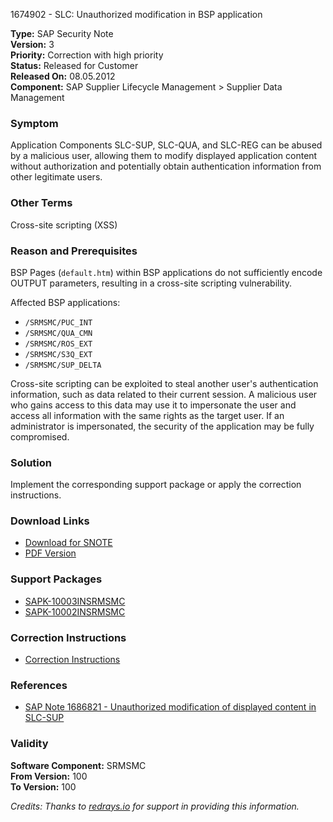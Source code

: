 1674902 - SLC: Unauthorized modification in BSP application

**Type:** SAP Security Note  
**Version:** 3  
**Priority:** Correction with high priority  
**Status:** Released for Customer  
**Released On:** 08.05.2012  
**Component:** SAP Supplier Lifecycle Management > Supplier Data Management  

### Symptom
Application Components SLC-SUP, SLC-QUA, and SLC-REG can be abused by a malicious user, allowing them to modify displayed application content without authorization and potentially obtain authentication information from other legitimate users.

### Other Terms
Cross-site scripting (XSS)

### Reason and Prerequisites
BSP Pages (`default.htm`) within BSP applications do not sufficiently encode OUTPUT parameters, resulting in a cross-site scripting vulnerability.

Affected BSP applications:
- `/SRMSMC/PUC_INT`
- `/SRMSMC/QUA_CMN`
- `/SRMSMC/ROS_EXT`
- `/SRMSMC/S3Q_EXT`
- `/SRMSMC/SUP_DELTA`

Cross-site scripting can be exploited to steal another user's authentication information, such as data related to their current session. A malicious user who gains access to this data may use it to impersonate the user and access all information with the same rights as the target user. If an administrator is impersonated, the security of the application may be fully compromised.

### Solution
Implement the corresponding support package or apply the correction instructions.

### Download Links
- [Download for SNOTE](https://notesdownloads.sap.com/note/0040000009945382017)
- [PDF Version](https://userapps.support.sap.com/sap/support/sfm/notes/print/0001674902?language=en-US&token=06852C5C11611DC1429AB3633F88674C)

### Support Packages
- [SAPK-10003INSRMSMC](https://me.sap.com/supportpackage/SAPK-10003INSRMSMC)
- [SAPK-10002INSRMSMC](https://me.sap.com/supportpackage/SAPK-10002INSRMSMC)

### Correction Instructions
- [Correction Instructions](https://me.sap.com/corrins/0001674902/11437)

### References
- [SAP Note 1686821 - Unauthorized modification of displayed content in SLC-SUP](https://me.sap.com/notes/1686821)

### Validity
**Software Component:** SRMSMC  
**From Version:** 100  
**To Version:** 100

_Credits: Thanks to [redrays.io](https://redrays.io) for support in providing this information._